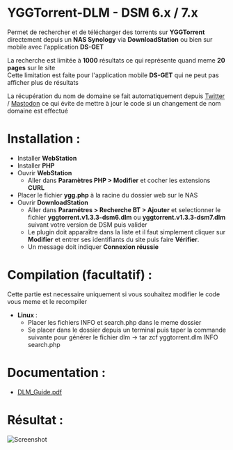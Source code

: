 # YGGTorrent-DLM - DSM 6.x / 7.x

Permet de rechercher et de télécharger des torrents sur **YGGTorrent** directement depuis un **NAS Synology** via **DownloadStation** ou bien sur mobile avec l'application **DS-GET**

La recherche est limitée à **1000** résultats ce qui représente quand meme **20 pages** sur le site  
Cette limitation est faite pour l'application mobile **DS-GET** qui ne peut pas afficher plus de résultats

La récupération du nom de domaine se fait automatiquement depuis [Twitter](https://twitter.com/yggtorrent_p2p) / [Mastodon](https://mamot.fr/@YggTorrent) ce qui évite de mettre à jour le code si un changement de nom domaine est effectué

# Installation :  

- Installer **WebStation**
- Installer **PHP** 
- Ouvrir **WebStation** 
  - Aller dans **Paramètres PHP > Modifier** et cocher les extensions **CURL**
- Placer le fichier **ygg.php** à la racine du dossier web sur le NAS
- Ouvrir **DownloadStation** 
  - Aller dans **Paramétres > Recherche BT > Ajouter** et selectionner le fichier **yggtorrent.v1.3.3-dsm6.dlm** ou **yggtorrent.v1.3.3-dsm7.dlm** suivant votre version de DSM puis valider
  - Le plugin doit apparaître dans la liste et il faut simplement cliquer sur **Modifier** et entrer ses identifiants du site puis faire **Vérifier**.  
  - Un message doit indiquer **Connexion réussie**

# Compilation (facultatif) : 

Cette partie est necessaire uniquement si vous souhaitez modifier le code vous meme et le recompiler

- **Linux** : 
  - Placer les fichiers INFO et search.php dans le meme dossier 
  - Se placer dans le dossier depuis un terminal puis taper la commande suivante pour générer le fichier dlm -> tar zcf yggtorrent.dlm INFO search.php 

# Documentation :

- [DLM_Guide.pdf](https://global.download.synology.com/download/Document/DeveloperGuide/DLM_Guide.pdf)

# Résultat : 
  
![Screenshot](https://i.imgur.com/8pmmmfx.png)
